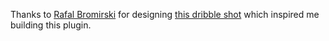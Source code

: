 Thanks to [Rafal Bromirski](http://www.paranoida.com/) for designing [this dribble shot](http://drbl.in/ezuc) which inspired me building this plugin.
